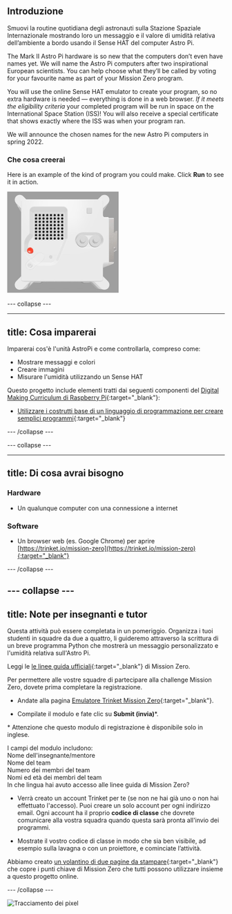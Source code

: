 ## Introduzione

Smuovi la routine quotidiana degli astronauti sulla Stazione Spaziale Internazionale mostrando loro un messaggio e il valore di umidità relativa dell’ambiente a bordo usando il Sense HAT del computer Astro Pi.

The Mark II Astro Pi hardware is so new that the computers don’t even have names yet. We will name the Astro Pi computers after two inspirational European scientists. You can help choose what they’ll be called by voting for your favourite name as part of your Mission Zero program.

You will use the online Sense HAT emulator to create your program, so no extra hardware is needed — everything is done in a web browser. *If it meets the eligibility criteria* your completed program will be run in space on the International Space Station (ISS)! You will also receive a special certificate that shows exactly where the ISS was when your program ran.

We will announce the chosen names for the new Astro Pi computers in spring 2022.


### Che cosa creerai

Here is an example of the kind of program you could make. Click **Run** to see it in action.

![The Trinket Sense HAT emulator running a sample program which scrolls the humidity value across the LED matrix and then displays a picture of a fish](images/M0_4.gif)


--- collapse ---



---
title: Cosa imparerai
---

Imparerai cos'è l'unità AstroPi e come controllarla, compreso come:
+ Mostrare messaggi e colori
+ Creare immagini
+ Misurare l'umidità utilizzando un Sense HAT

Questo progetto include elementi tratti dai seguenti componenti del [Digital Making Curriculum di Raspberry Pi](http://rpf.io/curriculum){:target="_blank"}:

+ [Utilizzare i costrutti base di un linguaggio di programmazione per creare semplici programmi](https://curriculum.raspberrypi.org/programming/creator/){:target="_blank"}

--- /collapse ---

--- collapse ---

---
title: Di cosa avrai bisogno
---

### Hardware

+ Un qualunque computer con una connessione a internet

### Software

+ Un browser web (es. Google Chrome) per aprire [https://trinket.io/mission-zero](https://trinket.io/mission-zero){:target="_blank"}

--- /collapse ---

--- collapse ---
---
title: Note per insegnanti e tutor
---


Questa attività può essere completata in un pomeriggio. Organizza i tuoi studenti in squadre da due a quattro, li guideremo attraverso la scrittura di un breve programma Python che mostrerà un messaggio personalizzato e l'umidità relativa sull'Astro Pi.

Leggi le [le linee guida ufficiali](https://astro-pi.org/wp-content/uploads/2018/09/Astro_Pi_Mission_Zero_Guidelines_2018_19_V12_pages.pdf){:target="_blank"} di Mission Zero.

Per permettere alle vostre squadre di partecipare alla challenge Mission Zero, dovete prima completare la registrazione.

+ Andate alla pagina [Emulatore Trinket Mission Zero](https://trinket.io/mission-zero){:target="_blank"}.

+ Compilate il modulo e fate clic su **Submit (invia)**\*.

\* Attenzione che questo modulo di registrazione è disponibile solo in inglese.

I campi del modulo includono:   
Nome dell'insegnante/mentore    
Nome del team   
Numero dei membri del team   
Nomi ed età dei membri del team   
In che lingua hai avuto accesso alle linee guida di Mission Zero?

+ Verrà creato un account Trinket per te (se non ne hai già uno o non hai effettuato l'accesso). Puoi creare un solo account per ogni indirizzo email. Ogni account ha il proprio **codice di classe** che dovrete comunicare alla vostra squadra quando questa sarà pronta all'invio dei programmi.

+ Mostrate il vostro codice di classe in modo che sia ben visibile, ad esempio sulla lavagna o con un proiettore, e cominciate l’attività.

 Abbiamo creato [un volantino di due pagine da stampare](https://astro-pi.org/astro_pi_mission_zero_project_print_out_v10_print/){:target="_blank"} che copre i punti chiave di Mission Zero che tutti possono utilizzare insieme a questo progetto online.

--- /collapse ---

![Tracciamento dei pixel](https://code.org/api/hour/begin_raspberrypi_astropi.png)
